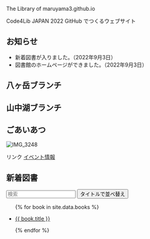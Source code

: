 <script src="https://cdn.jsdelivr.net/npm/tify@0.27.0/dist/tify.js"></script>
<script src="https://cdnjs.cloudflare.com/ajax/libs/list.js/2.3.1/list.min.js"></script>
<link rel="stylesheet" href="https://cdn.jsdelivr.net/npm/tify@0.27.0/dist/tify.css">

The Library of maruyama3.github.io

Code4Lib JAPAN 2022 GitHub でつくるウェブサイト

## お知らせ

- 新着図書が入りました。（2022年9月3日）
- 図書館のホームページができました。（2022年9月3日）

## 八ヶ岳ブランチ

## 山中湖ブランチ

## ごあいあつ
![IMG_3248](https://user-images.githubusercontent.com/424224/188251800-e7febe34-d2fb-4535-a9c9-e32d2c8e7f8c.JPG)

リンク
[イベント情報](https://maruyama3.github.io/event)

## 新着図書

<div id="books">
  <input class="search" placeholder="検索" />
  <button class="sort" data-sort="title">
    タイトルで並べ替え
  </button>
  <ul class="list">
    <!-- _data フォルダの books.csv からデータを取り出す -->
    {% for book in site.data.books %}
      <li>
        <!-- books.csv の title 列のデータを表示 -->
        <p class="title"><a href="{{ book.url }}">{{ book.title }}</a></p>
      </li>
    {% endfor %}
  </ul>
</div>

<script>
var options = {
    valueNames: [ 'title' ]
};

var userList = new List('books', options);
</script>
